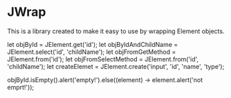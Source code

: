 # JWrap

This is a library created to make it easy to use by wrapping Element objects.

let objById = JElement.get('id');
let objByIdAndChildName = JElement.select('id', 'childName');
let objFromGetMethod = JElement.from('id');
let objFromSelectMethod = JElement.from('id', 'childName');
let createElemet = JElement.create('input', 'id', 'name', 'type');

objById.isEmpty().alert('empty!').else((element) -> element.alert('not emprt!'));

